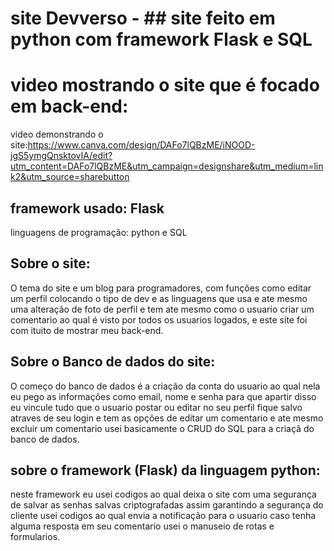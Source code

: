 # site Devverso - ## site feito em python com framework Flask e SQL 

# video mostrando o site que é focado em back-end:
video demonstrando o site:https://www.canva.com/design/DAFo7lQBzME/iNOOD-jgS5ymgQnsktovIA/edit?utm_content=DAFo7lQBzME&utm_campaign=designshare&utm_medium=link2&utm_source=sharebutton

## framework usado: Flask
linguagens de programação: python e SQL

## Sobre o site:
O tema do site e um blog para programadores, com funções como editar um perfil colocando o tipo de dev e as linguagens que usa e ate mesmo uma alteração de foto de perfil
 e tem ate mesmo como o usuario criar um comentario ao qual é visto por todos os usuarios logados, e este site foi com ituito de mostrar meu back-end.

 ## Sobre o Banco de dados do site:
 O começo do banco de dados é a criação da conta do usuario ao qual nela eu pego as informações como email, nome e senha para que apartir disso eu vincule tudo que o usuario postar ou editar no seu perfil fique salvo atraves de seu login e tem as opções de editar um comentario e ate mesmo excluir um comentario usei basicamente o CRUD do SQL para a criaçã do banco de dados.

 ## sobre o framework (Flask) da linguagem python:

 neste framework eu usei codigos ao qual deixa o site com uma segurança de salvar as senhas salvas criptografadas assim garantindo a segurança do cliente 
 usei codigos ao qual envia a notificação para o usuario caso tenha alguma resposta em seu comentario usei o manuseio de rotas e formularios.


